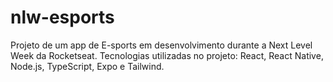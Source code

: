# nlw-esports

Projeto de um app de E-sports em desenvolvimento durante a Next Level Week da Rocketseat. 
Tecnologias utilizadas no projeto: React, React Native, Node.js, TypeScript, Expo e Tailwind.
